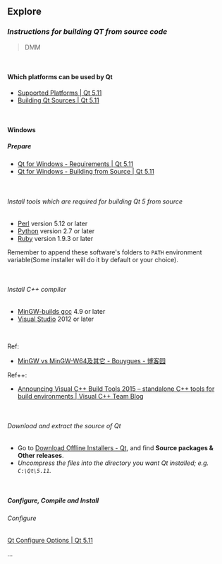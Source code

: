 ## Explore

### *Instructions for building QT from source code*

> DMM

<br/>

#### Which platforms can be used by Qt

- [Supported Platforms | Qt 5.11](http://doc.qt.io/qt-5/supported-platforms.html)
- [Building Qt Sources | Qt 5.11](http://doc.qt.io/qt-5/build-sources.html)

<br/>

#### Windows

##### Prepare

- [Qt for Windows - Requirements | Qt 5.11](http://doc.qt.io/qt-5/windows-requirements.html)
- [Qt for Windows - Building from Source | Qt 5.11](http://doc.qt.io/qt-5/windows-building.html)

<br/>

###### Install tools which are required for building Qt 5 from source

- [Perl](https://www.activestate.com/activeperl/downloads) version 5.12 or later
- [Python](https://www.python.org/downloads/windows/) version 2.7 or later
- [Ruby](https://rubyinstaller.org/downloads/) version 1.9.3 or later

Remember to append these software's folders to ```PATH``` environment variable(Some installer will do it by default or your choice).

<br/>

###### Install C++ compiler

- [MinGW-builds gcc](http://mingw-w64.org/doku.php/download/mingw-builds) 4.9 or later
- [Visual Studio](https://visualstudio.microsoft.com/) 2012 or later

<br/>

Ref:

- [MinGW vs MinGW-W64及其它 - Bouygues - 博客园](https://www.cnblogs.com/bouygues/p/6072991.html)

Ref++:

- [Announcing Visual C++ Build Tools 2015 &ndash; standalone C++ tools for build environments | Visual C++ Team Blog](https://blogs.msdn.microsoft.com/vcblog/2015/11/02/announcing-visual-c-build-tools-2015-standalone-c-tools-for-build-environments/)

<br/>

###### Download and extract the source of Qt

- Go to [Download Offline Installers - Qt](https://www1.qt.io/offline-installers/?hsLang=en), and find **Source packages & Other releases**.
- *Uncompress the files into the directory you want Qt installed; e.g. ```C:\Qt\5.11```.*

<br/>

##### Configure, Compile and Install

###### Configure

[Qt Configure Options | Qt 5.11](http://doc.qt.io/qt-5/configure-options.html)

...
